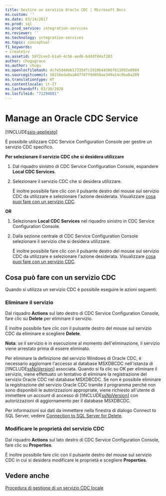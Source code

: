 ```yaml
---
title: Gestire un servizio Oracle CDC | Microsoft Docs
ms.custom: ''
ms.date: 03/14/2017
ms.prod: sql
ms.prod_service: integration-services
ms.reviewer: ''
ms.technology: integration-services
ms.topic: conceptual
f1_keywords:
- createSrv
ms.assetid: 5972cee3-b1a9-4c56-aed6-bdddf84af283
author: chugugrace
ms.author: chugu
ms.openlocfilehash: dc7e5d4deb17335dfc1910b44306f611092e0984
ms.sourcegitcommit: 58158eda0aa0d7f87f9d958ae349a14c0ba8a209
ms.translationtype: HT
ms.contentlocale: it-IT
ms.lasthandoff: 03/30/2020
ms.locfileid: "71294681"
---
```

# <a name="manage-an-oracle-cdc-service"></a>Manage an Oracle CDC Service

[!INCLUDE[ssis-appliesto](../../includes/ssis-appliesto-ssvrpluslinux-asdb-asdw-xxx.md)]


  È possibile utilizzare CDC Service Configuration Console per gestire un servizio CDC specifico.  
  
 **Per selezionare il servizio CDC che si desidera utilizzare**  
  
1.  Dal riquadro sinistro di CDC Service Configuration Console, espandere **Local CDC Services**.  
  
2.  Selezionare il servizio CDC che si desidera utilizzare.  
  
     È inoltre possibile fare clic con il pulsante destro del mouse sul servizio CDC da utilizzare e selezionare l'azione desiderata. Visualizzare [cosa puoi fare con un servizio CDC](../../integration-services/change-data-capture/manage-an-oracle-cdc-service.md#BKMK_WhatcandowithCDCService).  
  
 **OR**  
  
1.  Selezionare **Local CDC Services** nel riquadro sinistro in CDC Service Configuration Console.  
  
2.  Dalla sezione centrale di CDC Service Configuration Console selezionare il servizio che si desidera utilizzare.  
  
     È inoltre possibile fare clic con il pulsante destro del mouse sul servizio CDC da utilizzare e selezionare l'azione desiderata. Visualizzare [cosa puoi fare con un servizio CDC](../../integration-services/change-data-capture/manage-an-oracle-cdc-service.md#BKMK_WhatcandowithCDCService).  
  
##  <a name="what-can-you-do-with-a-cdc-service"></a><a name="BKMK_WhatcandowithCDCService"></a> Cosa può fare con un servizio CDC  
 Quando si utilizza un servizio CDC è possibile eseguire le azioni seguenti:  
  
### <a name="delete-the-service"></a>Eliminare il servizio  
 Dal riquadro **Actions** sul lato destro di CDC Service Configuration Console, fare clic su **Delete** per eliminare il servizio.  
  
 È inoltre possibile fare clic con il pulsante destro del mouse sul servizio CDC da eliminare e scegliere **Delete**.  
  
 **Nota**: se il servizio è in esecuzione al momento dell'eliminazione, il servizio viene arrestato prima di essere eliminato.  
  
 Per eliminare la definizione del servizio Windows di Oracle CDC, è necessario aggiornare l'accesso al database MSXDBCDC nell'istanza di [!INCLUDE[ssNoVersion](../../includes/ssnoversion-md.md)] associata. Quando si fa clic su OK per eliminare il servizio, viene effettuato un tentativo di eliminare la registrazione del servizio Oracle CDC nel database MSXDBCDC. Se non è possibile eliminare la registrazione del servizio Oracle CDC tramite il programma perché non sono disponibili le autorizzazioni appropriate, viene richiesto all'utente di immettere un account di accesso di [!INCLUDE[ssNoVersion](../../includes/ssnoversion-md.md)] con autorizzazioni di aggiornamento per il database MSXDBCDC.  
  
 Per informazioni sui dati da immettere nella finestra di dialogo Connect to SQL Server, vedere [Connection to SQL Server for Delete](../../integration-services/change-data-capture/connection-to-sql-server-for-delete.md).  
  
### <a name="edit-the-cdc-service-properties"></a>Modificare le proprietà del servizio CDC  
 Dal riquadro **Actions** sul lato destro di CDC Service Configuration Console, fare clic su **Properties**.  
  
 È inoltre possibile fare clic con il pulsante destro del mouse sul servizio CDC in cui si desidera modificare le proprietà e scegliere **Properties**.  
  
## <a name="see-also"></a>Vedere anche  
 [Procedura di gestione di un servizio CDC locale](../../integration-services/change-data-capture/how-to-manage-a-local-cdc-service.md)  
  
  
